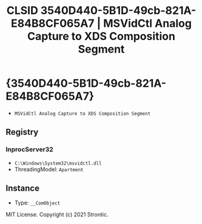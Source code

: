 ﻿---
title: "CLSID 3540D440-5B1D-49cb-821A-E84B8CF065A7 | MSVidCtl Analog Capture to XDS Composition Segment"
excerpt: What is COM-Object CLSID 3540D440-5B1D-49cb-821A-E84B8CF065A7?
---

# {3540D440-5B1D-49cb-821A-E84B8CF065A7}

* `MSVidCtl Analog Capture to XDS Composition Segment`

## Registry


### InprocServer32

* `C:\Windows\System32\msvidctl.dll`
* ThreadingModel: `Apartment`

## Instance

* Type: `__ComObject`

MIT License. Copyright (c) 2021 Strontic.


